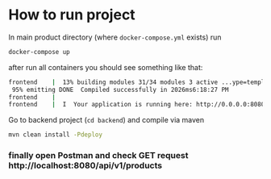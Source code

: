 # How to run project

In main product directory (where `docker-compose.yml` exists) run
```sh
docker-compose up
```

after run all containers you should see something like that:
```sh
frontend    |  13% building modules 31/34 modules 3 active ...ype=template&index=0!/app/src/App.vue{ parser: "babylon" } is deprecated; we now treat it as { parser: "babel" }.
 95% emitting DONE  Compiled successfully in 2026ms6:18:27 PM
frontend    |
frontend    |  I  Your application is running here: http://0.0.0.0:8080
```

Go to backend project (`cd backend`) and compile via maven
```sh
mvn clean install -Pdeploy
```

### finally open Postman and check GET request http://localhost:8080/api/v1/products
